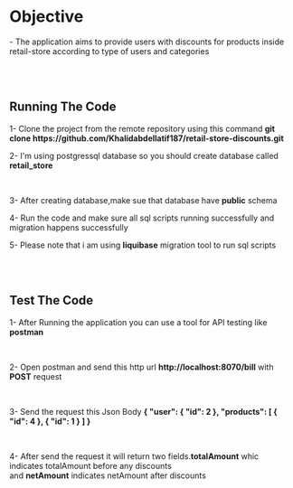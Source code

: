 <h1>Objective</h1>
<p>- The application aims to provide users with discounts for products inside retail-store according to type of users and categories</p>
<br><br>
<h2>Running The Code</h2>
<p>1- Clone the project from the remote repository using this command <strong>git clone https://github.com/Khalidabdellatif187/retail-store-discounts.git </strong> </p>
<p>2- I'm using postgressql database so you should create database called <strong>retail_store</strong></p> <br>
<p>3- After creating database,make sue that database have <strong>public</strong> schema</p>
<p>4- Run the code and make sure all sql scripts running successfully and migration happens successfully</p>
<p>5- Please note that i am using <strong>liquibase</strong> migration tool to run sql scripts</p><br><br>
<h2>Test The Code</h2>
<p>1- After Running the application you can use a tool for API testing like <strong>postman</strong></p> <br>
<p>2- Open postman and send this http url <strong>http://localhost:8070/bill</strong> with <strong>POST</strong> request</p> <br>
<p>3- Send the request this Json Body <strong>
{
    "user": {
        "id": 2
    },
    "products": [
        {
            "id": 4
        },
         {
            "id": 1
        }
    ]
}
</strong></p><br>
<p>4- After send the request it will return two fields.<strong>totalAmount</strong> whic indicates totalAmount before any discounts <br> and <strong>netAmount</strong>
indicates netAmount after discounts
</p>
